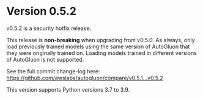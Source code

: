 # Version 0.5.2

v0.5.2 is a security hotfix release.

This release is **non-breaking** when upgrading from v0.5.0. As always, only load previously trained models using the same version of AutoGluon that they were originally trained on. Loading models trained in different versions of AutoGluon is not supported.

See the full commit change-log here: https://github.com/awslabs/autogluon/compare/v0.5.1...v0.5.2

This version supports Python versions 3.7 to 3.9.
